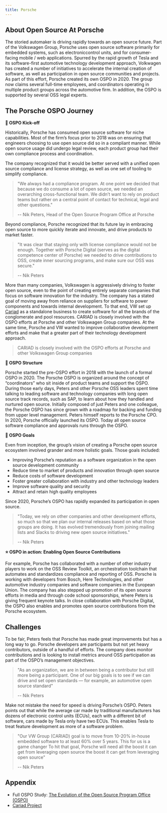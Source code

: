 ```yaml
---
title: Porsche
---
```


## About Open Source At Porsche
The storied automaker is driving rapidly towards an open source future. Part of the Volkswagen Group, Porsche uses open source software primarily for embedded systems, such as electroniccontrol units, and for consumer-facing mobile / web applications.
Spurred by the rapid growth of Tesla and its software-first automotive technology development approach, Volkwagen has created a number of initiatives to accelerate the internal creation of software, as well as participation in open source communities and projects. As part of this effort, Porsche created its own OSPO in 2020. The group now claims several full-time employees, and coordinators operating in multiple product groups across the automotive firm. In addition, the OSPO is supported by several OSS legal experts.

## The Porsche OSPO Journey

**🚀 OSPO Kick-off**

Historically, Porsche has consumed open source software for niche capabilities. Most of the firm’s focus prior to 2018 was on ensuring that engineers choosing to use open source did so in a compliant manner. While open source usage did undergo legal
review, each product group had their own compliance process and coordination.

The company recognized that it would be better served with a unified open source compliance and license strategy, as well as one set of tooling to simplify compliance.

> "We always had a compliance program. At one point we decided that because we do consume a lot of open source, we needed an overarching cross-functional team. We didn’t want to rely on product teams but rather on a central point of contact for technical, legal and other questions."
> 
> -- Nik Peters, Head of the Open Source Program Office at Porsche 

Beyond compliance, Porsche recognized that its future lay in embracing open source to more quickly iterate and innovate, and drive products to market faster.

> "It was clear that staying only with license compliance would not be enough. Together with Porsche Digital (serves as the digital competence center of Porsche) we needed to drive contributions to OSS, create inner sourcing programs, and make sure our OSS was secure."
>
> -- Nik Peters


More than many companies, Volkswagen is aggressively driving to foster open source, even to the point of creating entirely separate companies that focus on software innovation for the industry. The company has a stated goal of moving away from reliance on
suppliers for software to power components and towards internal development. To that end, VW set up [Cariad](https://cariad.technology/) as a standalone business to create software for all the brands of the conglomerate and pool resources. CARIAD is closely involved with the OSPO
efforts at Porsche and other Volkswagen Group companies. At the same time, Porsche and VW wanted to improve collaborative development efforts and make that a greater part of their technology development approach.

> CARIAD is closely involved with the OSPO efforts at Porsche and other Volkswagen Group companies

**🧩 OSPO Structure**

Porsche started the pre-OSPO effort in 2018 with the launch of a formal OSPO in 2020. The Porsche OSPO is organized around the concept of “coordinators” who sit inside of product teams and support the OSPO. During those early days, Peters and other
Porsche OSS leaders spent time talking to leading software and technology companies with long open source track records, such as SAP, to learn about how they handled and nurtured open source. Initially composed of just Peters and one colleague, the
Porsche OSPO has since grown with a roadmap for backing and funding from upper level management. Peters himself reports to the Porsche CPO. In 2020, Porsche officially launched its OSPO. Today all open source software compliance and approvals runs through the OSPO.

**🎯 OSPO Goals**

Even from inception, the group’s vision of creating a Porsche open source ecosystem involved grander and more holistic goals. Those goals included:

* Improving Porsche’s reputation as a software organization in the open source development community
* Reduce time to market of products and innovation through open source
* Reduce costs of software development
* Foster greater collaboration with industry and other technology leaders
* Improve software quality and security
* Attract and retain high quality employees

Since 2020, Porsche’s OSPO has rapidly expanded its participation in open source.

> "Today, we rely on other companies and other development efforts, so much so that we plan our internal releases based on what those groups are doing. It has evolved tremendously from joining mailing lists and Slacks to driving new open source initiatives."
>
> -- Nik Peters

**⭐️ OSPO in action: Enabling Open Source Contributions**

For example, Porsche has collaborated with a number of other industry players to work on the OSS Review Toolkit, an orchestration toolchain that automates and standardizes compliance and reporting of OSS. Porsche is working with developers from Bosch,
Here Technologies, and other automotive industry companies and software companies in the European Union. The company has also stepped up promotion of its open source efforts in media and through code school sponsorships, where Peters is giving frequent keynote talks. In close collaboration with Porsche Digital, the OSPO also enables and promotes open source contributions from the Porsche ecosystem.


## Challenges

To be fair, Peters feels that Porsche has made great improvements but has a long way to go. Porsche developers are participants but not yet heavy contributors, outside of a handful of efforts.
The company does monitor contributions and is looking to install metrics around OSS participation as part of the OSPO’s management objectives. 

> "As an organization, we are in between being a contributor but still more being a participant. One of our big goals is to see if we can drive and set open standards — for example, an automotive open source standard"
>
>  -- Nik Peters 

Make not mistake the need for speed is driving Porsche’s OSPO. Peters points out that while the average car made by traditional manufacturers has dozens of electronic control units (ECUs), each with a different bit of software, cars made by Tesla only have two ECUs. This enables Tesla to treat feature development as more of a software problem.

> "Our VW Group (CARIAD) goal is to move from 10-20% in-house embedded software to at least 60% over 5 years. This for us is a game changer To hit that goal, Porsche will need all the boost it can get from leveraging open source
the boost it can get from leveraging open source"
>
>  -- Nik Peters

## Appendix

* Full OSPO Study: [The Evolution of the Open Source Program Office (OSPO)](https://linuxfoundation.org/wp-content/uploads/LFResearch_OSPO_Report.pdf)
* [Cariad Project](https://cariad.technology/)